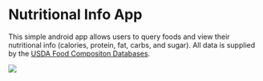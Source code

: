 # Nutritional Info App
This simple android app allows users to query foods and view their nutritional info (calories, protein, fat, carbs, and sugar). All data is supplied by the [USDA Food Compositon Databases](https://ndb.nal.usda.gov/ndb/doc/index).

![](nutritional-info/nut-info.gif)
